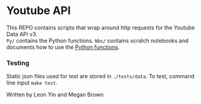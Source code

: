 # Youtube API
This REPO contains scripts that wrap around http requests for the Youtube Data APi v3.<br>
`Py/` contains the Python functions.
`Nbs/` contains scratch notebooks and documents how to use the [Python functions](https://github.com/SMAPPNYU/scrapers/blob/master/youtube/nbs/example_uses.ipynb).

### Testing
Static json files used for test are stored in `./tests/data`.
To test, command line input `make test`.

Written by Leon Yin and Megan Brown
